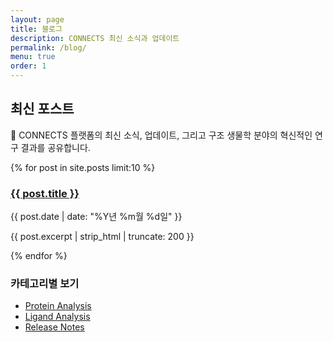 ```yaml
---
layout: page
title: 블로그
description: CONNECTS 최신 소식과 업데이트
permalink: /blog/
menu: true
order: 1
---
```


## 최신 포스트

<div class="message">
📝 CONNECTS 플랫폼의 최신 소식, 업데이트, 그리고 구조 생물학 분야의 혁신적인 연구 결과를 공유합니다.
</div>

{% for post in site.posts limit:10 %}
<article class="post-preview">
  <h3><a href="{{ post.url | relative_url }}">{{ post.title }}</a></h3>
  <time datetime="{{ post.date | date_to_xmlschema }}">{{ post.date | date: "%Y년 %m월 %d일" }}</time>
  <p>{{ post.excerpt | strip_html | truncate: 200 }}</p>
</article>
{% endfor %}

### 카테고리별 보기

- [Protein Analysis](/analysis/protein/)
- [Ligand Analysis](/analysis/ligand/)
- [Release Notes](/release/)